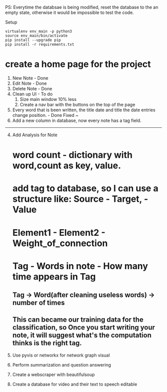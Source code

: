 PS:
Everytime the databsae is being modified, reset the database to the an empty state, otherwise it would be impossible to test the code.

Setup
```
virtualenv env_main -p python3
source env_main/bin/activate
pip install --upgrade pip
pip install -r requirements.txt
```

# create a home page for the project
1. New Note - Done
2. Edit Note - Done
3. Delete Note - Done
4. Clean up UI - To do
    1. Size main window 10% less
    2. Create a nav bar with the buttons on the top of the page
5. Every word that is been written,
    the title date and title the date entries change position. - Done 
    Fixed ~
6. Add a new column in database, now every note has a tag field.

------------------------
4. Add Analysis for Note 
    # word count - dictionary with word,count as key, value.
    # add tag to database, so I can use a structure like: Source   -  Target,   - Value
    #                                                     Element1 -  Element2  - Weight_of_connection
    #                                                     Tag      -  Words in note - How many time appears in Tag    

    Tag -> Word(after cleaning useless words) -> number of times
    ------------------------------------------------------------
    This can became our training data for the classification, so Once you start writing your note, it will suggest
    what's the computation thinks is the right tag.
    ------------------------------------------------------------
      
5. Use pyvis or networkx for network graph visual
6. Perform summarization and question answering 
7. Create a webscraper with beautifulsoup
8. Create a database for video and their text to speech editable 
